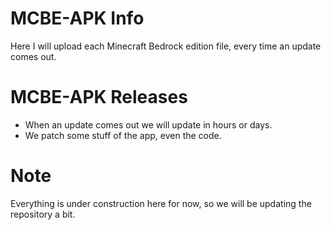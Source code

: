 # MCBE-APK Info
Here I will upload each Minecraft Bedrock edition file, every time an update comes out.

# MCBE-APK Releases
- When an update comes out we will update in hours or days.
- We patch some stuff of the app, even the code.
# Note
Everything is under construction here for now, so we will be updating the repository a bit.
